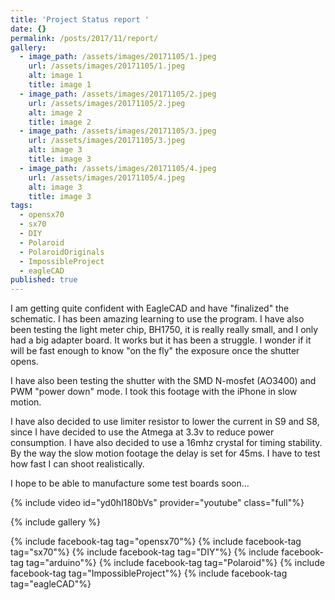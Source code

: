 ```yaml
---
title: 'Project Status report '
date: {}
permalink: /posts/2017/11/report/
gallery:
  - image_path: /assets/images/20171105/1.jpeg
    url: /assets/images/20171105/1.jpeg
    alt: image 1
    title: image 1
  - image_path: /assets/images/20171105/2.jpeg
    url: /assets/images/20171105/2.jpeg
    alt: image 2
    title: image 2
  - image_path: /assets/images/20171105/3.jpeg
    url: /assets/images/20171105/3.jpeg
    alt: image 3
    title: image 3
  - image_path: /assets/images/20171105/4.jpeg
    url: /assets/images/20171105/4.jpeg
    alt: image 3
    title: image 3
tags:
  - opensx70
  - sx70
  - DIY
  - Polaroid
  - PolaroidOriginals
  - ImpossibleProject
  - eagleCAD
published: true
---
```


I am getting quite confident with EagleCAD and have "finalized" the schematic. I has been amazing learning to use the program. 
I have also been testing the light meter chip, BH1750, it is really really small, and I only had a big adapter board. It works but it has been a struggle. I wonder if it will be fast enough to know "on the fly" the exposure once the shutter opens.

I have also been testing the shutter with the SMD N-mosfet (AO3400) and PWM "power down" mode. I took this footage with the iPhone in slow motion.

I have also decided to use limiter resistor to lower the current in S9 and S8, since I have decided to use the Atmega at 3.3v to reduce power consumption. I have also decided to use a 16mhz crystal for timing stability. By the way the slow motion footage the delay is set for 45ms. I have to test how fast I can shoot realistically.

I hope to be able to manufacture some test boards soon…

{% include video id="yd0hI180bVs" provider="youtube" class="full"%}

{% include gallery %}


<p>
{% include facebook-tag tag="opensx70"%}
{% include facebook-tag tag="sx70"%}
{% include facebook-tag tag="DIY"%}
{% include facebook-tag tag="arduino"%}
{% include facebook-tag tag="Polaroid"%}
{% include facebook-tag tag="ImpossibleProject"%}
{% include facebook-tag tag="eagleCAD"%}
</p>
